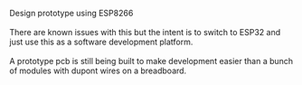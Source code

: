 Design prototype using ESP8266<br>
<br>There are known issues with this but the intent is to switch to ESP32 and just use this as a software development platform.<br><br>A prototype pcb is still being built to make development easier than a bunch of modules with dupont wires on a breadboard.
